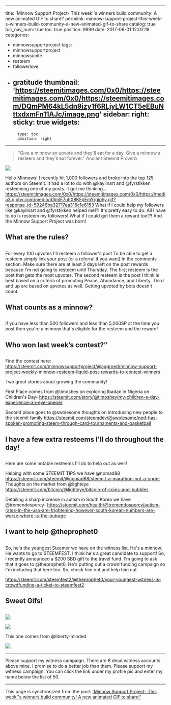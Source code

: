 
---
title: 'Minnow Support Project- This week''s winners build community!  A new animated GIF to share!'
permlink: minnow-support-project-this-week-s-winners-build-community-a-new-animated-gif-to-share
catalog: true
toc_nav_num: true
toc: true
position: 9999
date: 2017-06-01 12:02:18
categories:
- minnowsupportproject
tags:
- minnowsupportproject
- minnowsunite
- resteem
- followerlove
- gratitude
thumbnail: 'https://steemitimages.com/0x0/https://steemitimages.com/0x0/https://steemitimages.com/DQmPM64kL5dn9izy1f6RLjyLW1CT5eEBuNttxdxmFn11AJc/image.png'
sidebar:
    right:
        sticky: true
widgets:
    -
        type: toc
        position: right
---


>"Give a minnow an upvote and they'll eat for a day. Give a minnow a resteem and they'll eat forever."
Ancient Steemit Proverb

![](https://steemitimages.com/0x0/https://steemitimages.com/0x0/https://steemitimages.com/DQmPM64kL5dn9izy1f6RLjyLW1CT5eEBuNttxdxmFn11AJc/image.png)

Hello Minnows!
I recently hit 1,000 followers and broke into the top 125 authors on Steemit. It had a lot to do with @kaylinart and @fyrstikken resteeming one of my posts. 
it got me thinking...
https://steemitimages.com/0x0/https://steemitimages.com/0x0/https://media3.giphy.com/media/d3mlE7uhX8KFgEmY/giphy.gif?response_id=59246ba32717ea315c1e6153
What if I could help my followers like @kaylinart and @fyrstikken helped me!?! It's pretty easy to do. All I have to do is resteem my followers! What if I could get them a reward too!?!  And the Minnow Support Project was born!
## What are the rules? <h2>
For every 100 upvotes I'll resteem a follower's post
To be able to get a resteem simply link your post (or a referral if you want) in the comments section. Make sure there are at least 3 days left on the post rewards because I'm not going to resteem until Thursday.
The first resteem is the post that gets the most upvotes.
The second resteem is the post I think is best based on a criteria of promoting Peace, Abundance, and Liberty.
Third and up are based on upvotes as well.
Getting upvoted by bots doesn't count.
## What counts as a minnow? <h2>
If you have less than 500 followers and less than 5,000SP at the time you post then you're a minnow that's eligible for the resteem and the reward!

## Who won last week’s contest?” <h2>

Find the contest here: https://steemit.com/minnowsupportproject/@aggroed/minnow-support-project-weekly-minnow-resteem-liquid-post-rewards-to-contest-winners

Two great stories about growing the community!

First Place comes from @timoshey on exploring Ibadan in Nigeria on Children's Day- https://steemit.com/story/@timoshey/my-children-s-day-experience-an-eye-opener

Second place goes to @swolesome thoughts on introducing new people to the steemit family https://steemit.com/steemdev/@swolesome/ned-has-spoken-promoting-steem-through-card-tournaments-and-basketball

## I have a few extra resteems I'll do throughout the day!  <h2>

Here are some notable resteems I'll do to help out as well!

Helping with some STEEMIT TIPS we have @nomad88 https://steemit.com/steemit/@nomad88/steemit-a-marathon-not-a-sprint
Thoughts on the market from @lighteye https://steemit.com/bitcoin/@lighteye/bitcoin-of-coins-and-bubbles

Detailing a sharp increase in autism in South Korea we have @tremendospercy- https://steemit.com/health/@tremendospercy/autism-rates-in-the-usa-are-frightening-however-south-korean-numbers-are-worse-where-is-the-outrage

## I want to help @theprophet0 <h2>

So, he's the youngest Steemer we have on the witness list.  He's a minnow.  He wants to go to STEEMFEST.  I think he's a great candidate to support!  So, I recently announced a $200 SBD gift to the travel fund.  I'm going to ask that it goes to @theprophet0.  He's putting out a crowd funding campaign so I'm including that here too.  So, check him out and help him out.

https://steemit.com/steemfest2/@theprophet0/your-youngest-witness-is-crowdfunding-a-ticket-to-steemfest2


## Sweet Gifs! <h2>
![](https://steemitimages.com/0x0/https://media.giphy.com/media/l0IyqiOL3NWry2ynS/giphy.gif)

![](https://steemitimages.com/0x0/https://steemitimages.com/0x0/https://media.giphy.com/media/7QB0ahNvPCICY/giphy.gif)

This one comes from @liberty-minded

![](https://steemitimages.com/DQmaFgMjHhtwQEyjyRapXjt6Swu8WuhEcVn53mzCRHEVfA8/image.png)

--- 
Please support my witness campaign.  There are 8 dead witness accounts above mine.  I promise to do a better job than them.  Please support my witness campaign.  You can click the link under my profile pic and enter my name below the list of 50.

- - -

This page is synchronized from the post: ['Minnow Support Project- This week''s winners build community!  A new animated GIF to share!'](https://steemit.com/@aggroed/minnow-support-project-this-week-s-winners-build-community-a-new-animated-gif-to-share)
